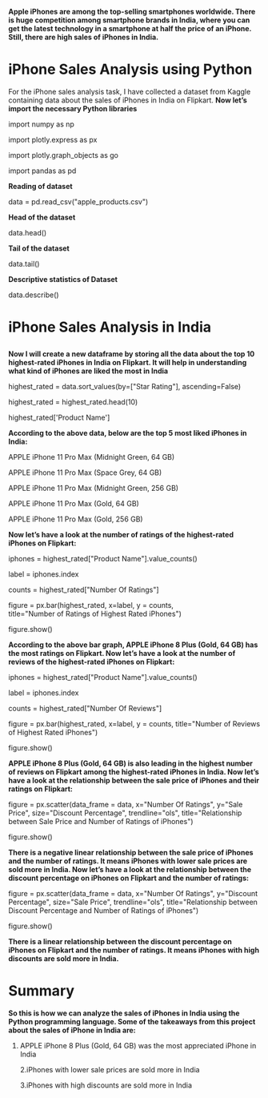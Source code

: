 **Apple iPhones are among the top-selling smartphones worldwide. There is huge competition among smartphone brands in India, where you can get the latest technology in a smartphone at half the price of an iPhone. Still, there are high sales of iPhones in India.**

# iPhone Sales Analysis using Python
For the iPhone sales analysis task, I have collected a dataset from Kaggle containing data about the sales of iPhones in India on Flipkart.
**Now let’s import the necessary Python libraries** <p>
import numpy as np <p>
import plotly.express as px <p>
import plotly.graph_objects as go <p>
import pandas as pd <p>
**Reading of dataset** <p>
data = pd.read_csv("apple_products.csv") <p>
**Head of the dataset** <p>
data.head() <p>
**Tail of the dataset** <p>
data.tail() <p>
**Descriptive statistics of Dataset** <p>
data.describe() <p>

# iPhone Sales Analysis in India <p>
**Now I will create a new dataframe by storing all the data about the top 10 highest-rated iPhones in India on Flipkart. It will help in understanding what kind of iPhones are liked the most in India** <p>
highest_rated = data.sort_values(by=["Star Rating"], 
                                 ascending=False) <p>
highest_rated = highest_rated.head(10) <p>
highest_rated['Product Name']  <p>

**According to the above data, below are the top 5 most liked iPhones in India:** <p>

APPLE iPhone 11 Pro Max (Midnight Green, 64 GB) <p>
APPLE iPhone 11 Pro Max (Space Grey, 64 GB) <p>
APPLE iPhone 11 Pro Max (Midnight Green, 256 GB)  <p>
APPLE iPhone 11 Pro Max (Gold, 64 GB) <p>
APPLE iPhone 11 Pro Max (Gold, 256 GB) <p>

**Now let’s have a look at the number of ratings of the highest-rated iPhones on Flipkart:** <p>

iphones = highest_rated["Product Name"].value_counts() <p>
label = iphones.index <p>
counts = highest_rated["Number Of Ratings"] <p>
figure = px.bar(highest_rated, x=label, 
                y = counts,  
            title="Number of Ratings of Highest Rated iPhones") <p>
figure.show() <p>

**According to the above bar graph, APPLE iPhone 8 Plus (Gold, 64 GB) has the most ratings on Flipkart. Now let’s have a look at the number of reviews of the highest-rated iPhones on Flipkart:** <p>

iphones = highest_rated["Product Name"].value_counts() <p>
label = iphones.index  <p>
counts = highest_rated["Number Of Reviews"]  <p>
figure = px.bar(highest_rated, x=label, 
                y = counts, 
            title="Number of Reviews of Highest Rated iPhones") <p>
figure.show() <p>

**APPLE iPhone 8 Plus (Gold, 64 GB) is also leading in the highest number of reviews on Flipkart among the highest-rated iPhones in India. Now let’s have a look at the relationship between the sale price of iPhones and their ratings on Flipkart:** <p>

figure = px.scatter(data_frame = data, x="Number Of Ratings",
                    y="Sale Price", size="Discount Percentage", 
                    trendline="ols", 
                    title="Relationship between Sale Price and Number of Ratings of iPhones") <p>
figure.show() <p>

**There is a negative linear relationship between the sale price of iPhones and the number of ratings. It means iPhones with lower sale prices are sold more in India. Now let’s have a look at the relationship between the discount percentage on iPhones on Flipkart and the number of ratings:** <p>

figure = px.scatter(data_frame = data, x="Number Of Ratings",
                    y="Discount Percentage", size="Sale Price", 
                    trendline="ols", 
                    title="Relationship between Discount Percentage and Number of Ratings of iPhones") <p>
figure.show() <p>
**There is a linear relationship between the discount percentage on iPhones on Flipkart and the number of ratings. It means iPhones with high discounts are sold more in India.** <p>

# Summary
**So this is how we can analyze the sales of iPhones in India using the Python programming language. Some of the takeaways from this project about the sales of iPhone in India are:**  <p>

1. APPLE iPhone 8 Plus (Gold, 64 GB) was the most appreciated iPhone in India <p>
2.iPhones with lower sale prices are sold more in India <p>
3.iPhones with high discounts are sold more in India <p>
